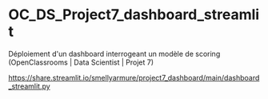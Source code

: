 # OC_DS_Project7_dashboard_streamlit

Déploiement d'un dashboard interrogeant un modèle de scoring (OpenClassrooms | Data Scientist | Projet 7)

https://share.streamlit.io/smellyarmure/project7_dashboard/main/dashboard_streamlit.py
